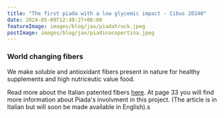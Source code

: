 ```yaml
---
title: "The first piada with a low glycemic impact - Cibus 20240"
date: 2024-05-09T12:49:27+06:00
featureImage: images/blog/jax/piadatruck.jpeg
postImage: images/blog/jax/piadinacopertina.jpeg
---
```


### World changing fibers

We make soluble and antioxidant fibers present in nature for healthy supplements and high nutriceutic value food.

Read more about the Italian patented fibers [here](https://golfarellieditore.it/wp-content/uploads/2024/05/Gusto-Apr-24-LOW.pdf). At page 33 you will find more information about Piada's involvment in this project. (The article is in Italian but will soon be made available in English).s
